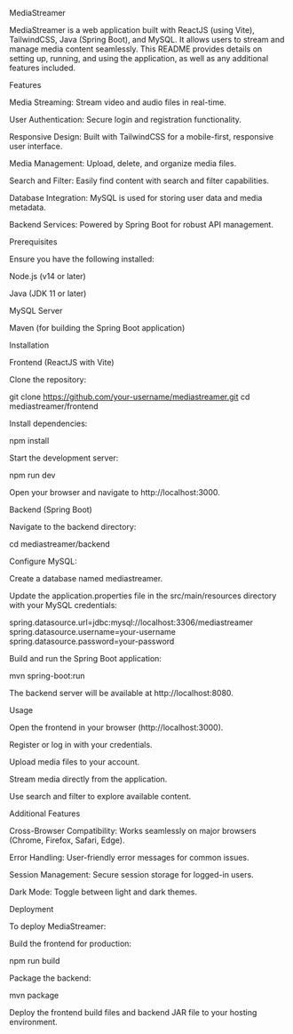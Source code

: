 MediaStreamer

MediaStreamer is a web application built with ReactJS (using Vite), TailwindCSS, Java (Spring Boot), and MySQL. It allows users to stream and manage media content seamlessly. This README provides details on setting up, running, and using the application, as well as any additional features included.

Features

Media Streaming: Stream video and audio files in real-time.

User Authentication: Secure login and registration functionality.

Responsive Design: Built with TailwindCSS for a mobile-first, responsive user interface.

Media Management: Upload, delete, and organize media files.

Search and Filter: Easily find content with search and filter capabilities.

Database Integration: MySQL is used for storing user data and media metadata.

Backend Services: Powered by Spring Boot for robust API management.

Prerequisites

Ensure you have the following installed:

Node.js (v14 or later)

Java (JDK 11 or later)

MySQL Server

Maven (for building the Spring Boot application)

Installation

Frontend (ReactJS with Vite)

Clone the repository:

git clone https://github.com/your-username/mediastreamer.git
cd mediastreamer/frontend

Install dependencies:

npm install

Start the development server:

npm run dev

Open your browser and navigate to http://localhost:3000.

Backend (Spring Boot)

Navigate to the backend directory:

cd mediastreamer/backend

Configure MySQL:

Create a database named mediastreamer.

Update the application.properties file in the src/main/resources directory with your MySQL credentials:

spring.datasource.url=jdbc:mysql://localhost:3306/mediastreamer
spring.datasource.username=your-username
spring.datasource.password=your-password

Build and run the Spring Boot application:

mvn spring-boot:run

The backend server will be available at http://localhost:8080.

Usage

Open the frontend in your browser (http://localhost:3000).

Register or log in with your credentials.

Upload media files to your account.

Stream media directly from the application.

Use search and filter to explore available content.

Additional Features

Cross-Browser Compatibility: Works seamlessly on major browsers (Chrome, Firefox, Safari, Edge).

Error Handling: User-friendly error messages for common issues.

Session Management: Secure session storage for logged-in users.

Dark Mode: Toggle between light and dark themes.

Deployment

To deploy MediaStreamer:

Build the frontend for production:

npm run build

Package the backend:

mvn package

Deploy the frontend build files and backend JAR file to your hosting environment.